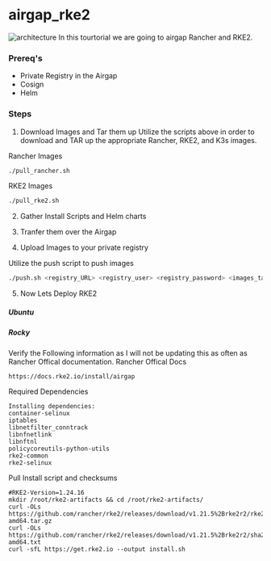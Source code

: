 # airgap_rke2
![architecture](https://raw.github.com/brooksphilip/airgap_rke2/blob/main/img/arch1.svg)
In this tourtorial we are going to airgap Rancher and RKE2. 

### Prereq's
* Private Registry in the Airgap
* Cosign
* Helm

### Steps
1. Download Images and Tar them up
Utilize the scripts above in order to download and TAR up the appropriate Rancher, RKE2, and K3s images. 

Rancher Images 
```bash
./pull_rancher.sh
```
RKE2 Images
```bash
./pull_rke2.sh
```

2. Gather Install Scripts and Helm charts 

3. Tranfer them over the Airgap

4. Upload Images to your private registry

Utilize the push script to push images 
```bash
./push.sh <registry_URL> <registry_user> <registry_password> <images_tar>
```

5. Now Lets Deploy RKE2

##### Ubuntu 


##### Rocky 
Verify the Following information as I will not be updating this as often as Rancher Offical documentation. 
Rancher Offical Docs 
```html
https://docs.rke2.io/install/airgap
``` 

Required Dependencies
```
Installing dependencies:
container-selinux
iptables
libnetfilter_conntrack
libnfnetlink
libnftnl
policycoreutils-python-utils
rke2-common
rke2-selinux
```

Pull Install script and checksums
```
#RKE2-Version=1.24.16
mkdir /root/rke2-artifacts && cd /root/rke2-artifacts/
curl -OLs https://github.com/rancher/rke2/releases/download/v1.21.5%2Brke2r2/rke2.linux-amd64.tar.gz
curl -OLs https://github.com/rancher/rke2/releases/download/v1.21.5%2Brke2r2/sha256sum-amd64.txt
curl -sfL https://get.rke2.io --output install.sh
```